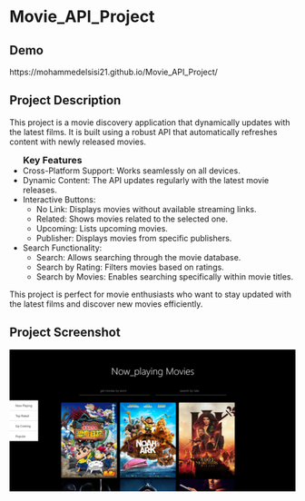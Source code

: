 # Movie_API_Project
<h2>Demo</h2>
<p>https://mohammedelsisi21.github.io/Movie_API_Project/</p>

<h2>Project Description</h2>
<p>This project is a movie discovery application that dynamically updates with the latest films. It is built using a robust API that automatically refreshes content with newly released movies.</p>
<ul><h3 style="padding: 0px ; margin:0px">Key Features</h3>
    <li>Cross-Platform Support: Works seamlessly on all devices.</li>
    <li>Dynamic Content: The API updates regularly with the latest movie releases.</li>
    <li>Interactive Buttons:
        <ul>
            <li>No Link: Displays movies without available streaming links.</li>
            <li>Related: Shows movies related to the selected one.</li>
            <li>Upcoming: Lists upcoming movies.</li>
            <li>Publisher: Displays movies from specific publishers.</li>
        </ul>
    </li>
    <li>Search Functionality:<ul>
        <li>Search: Allows searching through the movie database.</li>
        <li>Search by Rating: Filters movies based on ratings.</li>
        <li>Search by Movies: Enables searching specifically within movie titles.</li>
    </ul>
    </li>
</ul>

<p>This project is perfect for movie enthusiasts who want to stay updated with the latest films and discover new movies efficiently.</p>

<h2>Project Screenshot</h2>
<img src="./images/GitHub.png">